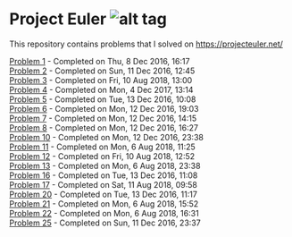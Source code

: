 # Project Euler ![alt tag](https://projecteuler.net/profile/arun.thekkuden.png)
This repository contains problems that I solved on https://projecteuler.net/

[Problem 1](https://projecteuler.net/problem=1) - Completed on Thu, 8 Dec 2016, 16:17  
[Problem 2](https://projecteuler.net/problem=2) - Completed on Sun, 11 Dec 2016, 12:45  
[Problem 3](https://projecteuler.net/problem=3) - Completed on Fri, 10 Aug 2018, 13:00  
[Problem 4](https://projecteuler.net/problem=4) - Completed on Mon, 4 Dec 2017, 13:14  
[Problem 5](https://projecteuler.net/problem=5) - Completed on Tue, 13 Dec 2016, 10:08  
[Problem 6](https://projecteuler.net/problem=6) - Completed on Mon, 12 Dec 2016, 19:03  
[Problem 7](https://projecteuler.net/problem=7) - Completed on Mon, 12 Dec 2016, 14:15  
[Problem 8](https://projecteuler.net/problem=8) - Completed on Mon, 12 Dec 2016, 16:27  
[Problem 10](https://projecteuler.net/problem=10) - Completed on Mon, 12 Dec 2016, 23:38  
[Problem 11](https://projecteuler.net/problem=11) - Completed on Mon, 6 Aug 2018, 11:25    
[Problem 12](https://projecteuler.net/problem=12) - Completed on Fri, 10 Aug 2018, 12:52    
[Problem 13](https://projecteuler.net/problem=13) - Completed on Mon, 6 Aug 2018, 23:38  
[Problem 16](https://projecteuler.net/problem=16) - Completed on Tue, 13 Dec 2016, 11:08  
[Problem 17](https://projecteuler.net/problem=17) - Completed on Sat, 11 Aug 2018, 09:58  
[Problem 20](https://projecteuler.net/problem=20) - Completed on Tue, 13 Dec 2016, 11:17  
[Problem 21](https://projecteuler.net/problem=21) - Completed on Mon, 6 Aug 2018, 15:52  
[Problem 22](https://projecteuler.net/problem=22) - Completed on Mon, 6 Aug 2018, 16:31  
[Problem 25](https://projecteuler.net/problem=25) - Completed on Sun, 11 Dec 2016, 23:37  
